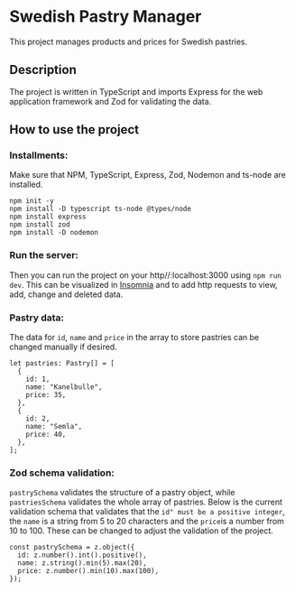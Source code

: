 # Swedish Pastry Manager

This project manages products and prices for Swedish pastries.

## Description

The project is written in TypeScript and imports Express for the web application framework and Zod for validating the data.

## How to use the project

### Installments:

Make sure that NPM, TypeScript, Express, Zod, Nodemon and ts-node are installed.

```
npm init -y
npm install -D typescript ts-node @types/node
npm install express
npm install zod
npm install -D nodemon
```

### Run the server:

Then you can run the project on your http//:localhost:3000 using `npm run dev`. This can be visualized in [Insomnia](https://insomnia.rest/download) and to add http requests to view, add, change and deleted data.

### Pastry data:

The data for `id`, `name` and `price` in the array to store pastries can be changed manually if desired.

```
let pastries: Pastry[] = [
  {
    id: 1,
    name: "Kanelbulle",
    price: 35,
  },
  {
    id: 2,
    name: "Semla",
    price: 40,
  },
];
```

### Zod schema validation:

`pastrySchema` validates the structure of a pastry object, while `pastriesSchema` validates the whole array of pastries.
Below is the current validation schema that validates that the `id" must be a positive integer`, the `name` is a string from 5 to 20 characters and the `price`is a number from 10 to 100. These can be changed to adjust the validation of the project.

```
const pastrySchema = z.object({
  id: z.number().int().positive(),
  name: z.string().min(5).max(20),
  price: z.number().min(10).max(100),
});
```
